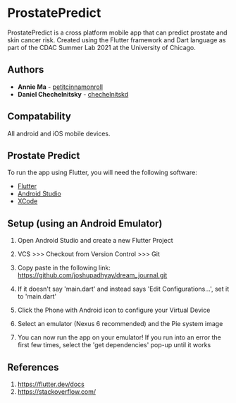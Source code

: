 # ProstatePredict
ProstatePredict is a cross platform mobile app that can predict prostate and skin cancer risk. Created using the Flutter framework and Dart language as part of the CDAC Summer Lab 2021 at the University of Chicago.

## Authors

* **Annie Ma** - [petitcinnamonroll](https://github.com/petitcinnamonroll)
* **Daniel Chechelnitsky** - [chechelnitskd](https://github.com/chechelnitskd)

## Compatability

All android and iOS mobile devices.

## Prostate Predict

To run the app using Flutter, you will need the following software:
* [Flutter](https://flutter.dev/docs/get-started/install)
* [Android Studio](https://developer.android.com/studio/index.html#downloads)
* [XCode](https://developer.apple.com/xcode/)

## Setup (using an Android Emulator)

1. Open Android Studio and create a new Flutter Project

2. VCS >>> Checkout from Version Control >>> Git

3. Copy paste in the following link: https://github.com/joshupadhyay/dream_journal.git

4. If it doesn't say 'main.dart' and instead says 'Edit Configurations...', set it to 'main.dart'

5. Click the Phone with Android icon to configure your Virtual Device

6. Select an emulator (Nexus 6 recommended) and the Pie system image

7. You can now run the app on your emulator! If you run into an error the first few times, select the 'get dependencies' pop-up
until it works

## References

1) https://flutter.dev/docs
2) https://stackoverflow.com/
